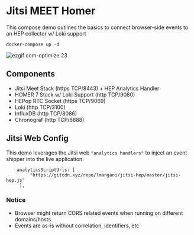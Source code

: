 # Jitsi MEET Homer
This compose demo outlines the basics to connect browser-side events to an HEP collector w/ Loki support

```
docker-compose up -d
```

![ezgif com-optimize 23](https://user-images.githubusercontent.com/1423657/52521517-7f99e300-2c78-11e9-9df5-dbf3e739108c.gif)

## Components
* Jitsi Meet Stack (https TCP/8443) + HEP Analytics Handler
* HOMER 7 Stack w/ Loki Support (http TCP/9080)
* HEPop RTC Socket (https TCP/9069)
* Loki (http TCP/3100)
* InfluxDB (http TCP/8086)
* Chronograf (http TCP/8888)

## Jitsi Web Config
This demo leverages the Jitsi web `"analytics handlers"` to inject an event shipper into the live application:
```
    analyticsScriptUrls: [
         "https://gitcdn.xyz/repo/lmangani/jitsi-hep/master/jitsi-hep.js"
     ],
```

### Notice
  * Browser might return CORS related events when running on different domains/hosts
  * Events are as-is without correlation, identifiers, etc
